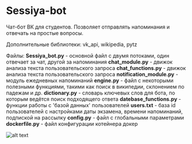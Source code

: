 # Sessiya-bot
Чат-бот ВК для студентов. Позволяет отправлять напоминания и отвечать на простые вопросы.

Дополнительные библиотеки: vk_api, wikipedia, pytz

Файлы:
__Sessiya_bot.py__ - основной файл с двумя потоками, один отвечает за чат, другой за напоминания
__chat_module.py__ - движок анализа текста пользовательского запроса
__chat_functions.py__ - движок анализа текста пользовательского запроса
__notification_module.py__ - модуль ежедневных напоминаний
__engine.py__ - файл с некоторыми полезными функциями, такими как поиск в википедии, склонением по падежам и др.
__dictionary.py__ - словарь ключевых слов для бота, по которым ведётся поиск подходящего ответа
__datebase_functions.py__ - функции работы с 'базой данных' пользователей
__users.txt__ - база id пользователей с настройками даты экзамена, времени напоминаний, подпиской на рассылку
__config.py__ - файл с глобальными параметрами
__dockerfile.py__ - файл конфигурации котейнера докер

![alt text](https://pp.userapi.com/c846021/v846021452/1eadff/iLyQZb5HJx8.jpg)
